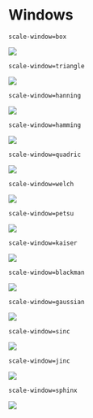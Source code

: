 # Windows

    scale-window=box
![](windows/box.png)

    scale-window=triangle
![](windows/triangle.png)

    scale-window=hanning
![](windows/hanning.png)

    scale-window=hamming
![](windows/hamming.png)

    scale-window=quadric
![](windows/quadric.png)

    scale-window=welch
![](windows/welch.png)

    scale-window=petsu
![](windows/petsu.png)

    scale-window=kaiser
![](windows/kaiser.png)

    scale-window=blackman
![](windows/blackman.png)

    scale-window=gaussian
![](windows/gaussian.png)

    scale-window=sinc
![](windows/sinc.png)

    scale-window=jinc
![](windows/jinc.png)

    scale-window=sphinx
![](windows/sphinx.png)
